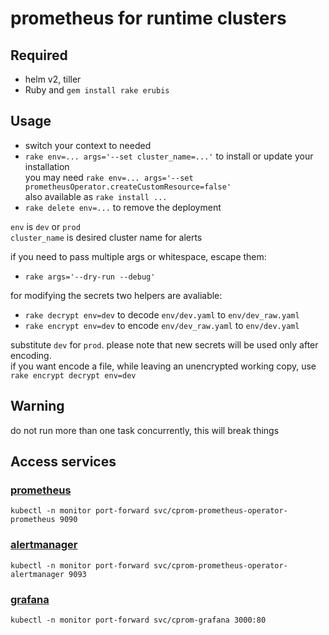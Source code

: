 # prometheus for runtime clusters

## Required
* helm v2, tiller
* Ruby and `gem install rake erubis`

## Usage
* switch your context to needed
* `rake env=... args='--set cluster_name=...'` to install or update your installation  
  you may need `rake env=... args='--set prometheusOperator.createCustomResource=false'`  
  also available as `rake install ...`
* `rake delete env=...` to remove the deployment

`env` is `dev` or `prod`  
`cluster_name` is desired cluster name for alerts

if you need to pass multiple args or whitespace, escape them:
* `rake args='--dry-run --debug'`

for modifying the secrets two helpers are avaliable:
* `rake decrypt env=dev` to decode `env/dev.yaml` to `env/dev_raw.yaml`
* `rake encrypt env=dev` to encode `env/dev_raw.yaml` to `env/dev.yaml`

substitute `dev` for `prod`. please note that new secrets will be used only after encoding.  
if you want encode a file, while leaving an unencrypted working copy, use `rake encrypt decrypt env=dev`

## Warning
do not run more than one task concurrently, this will break things

## Access services

### [prometheus](http://localhost:9090)
`kubectl -n monitor port-forward svc/cprom-prometheus-operator-prometheus 9090`

### [alertmanager](http://localhost:9093)
`kubectl -n monitor port-forward svc/cprom-prometheus-operator-alertmanager 9093`

### [grafana](http://localhost:3000)
`kubectl -n monitor port-forward svc/cprom-grafana 3000:80`
